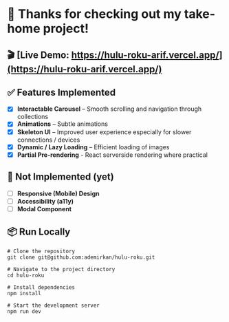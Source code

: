 # 👋 Thanks for checking out my take-home project!

## 🎬 [Live Demo: https://hulu-roku-arif.vercel.app/](https://hulu-roku-arif.vercel.app/)

## ✅ Features Implemented
- [x] **Interactable Carousel** – Smooth scrolling and navigation through collections
- [x] **Animations** – Subtle animations
- [x] **Skeleton UI** – Improved user experience especially for slower connections / devices
- [x] **Dynamic / Lazy Loading** – Efficient loading of images
- [x] **Partial Pre-rendering** - React serverside rendering where practical

## 🚧 Not Implemented (yet)
- [ ] **Responsive (Mobile) Design**
- [ ] **Accessibility (a11y)**
- [ ] **Modal Component**

## 📦 Run Locally
```
# Clone the repository
git clone git@github.com:ademirkan/hulu-roku.git

# Navigate to the project directory
cd hulu-roku

# Install dependencies
npm install

# Start the development server
npm run dev
```
